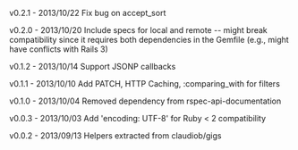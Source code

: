 v0.2.1  - 2013/10/22 Fix bug on accept_sort

v0.2.0  - 2013/10/20 Include specs for local and remote -- might break
                     compatibility since it requires both dependencies in the
                     Gemfile (e.g., might have conflicts with Rails 3)

v0.1.2  - 2013/10/14 Support JSONP callbacks

v0.1.1  - 2013/10/10 Add PATCH, HTTP Caching, :comparing_with for filters

v0.1.0  - 2013/10/04 Removed dependency from rspec-api-documentation

v0.0.3  - 2013/10/03 Add 'encoding: UTF-8' for Ruby < 2 compatibility

v0.0.2  - 2013/09/13 Helpers extracted from claudiob/gigs